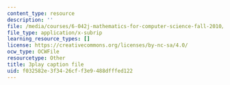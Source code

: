 ```yaml
---
content_type: resource
description: ''
file: /media/courses/6-042j-mathematics-for-computer-science-fall-2010/f032582e3f3426cff3e9488dfffed122_X9eErxRjQEI.srt
file_type: application/x-subrip
learning_resource_types: []
license: https://creativecommons.org/licenses/by-nc-sa/4.0/
ocw_type: OCWFile
resourcetype: Other
title: 3play caption file
uid: f032582e-3f34-26cf-f3e9-488dfffed122
---
```

